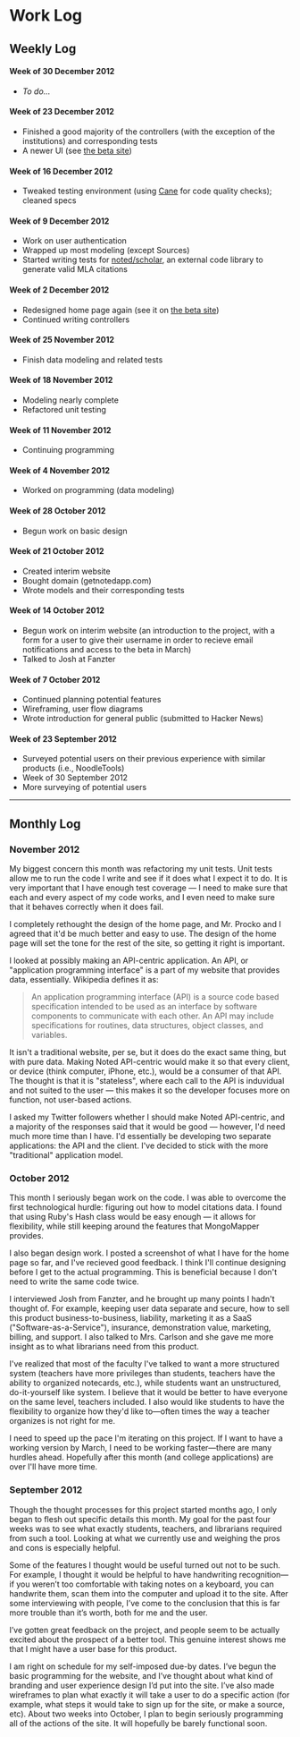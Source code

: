 # Work Log

## Weekly Log

#### Week of 30 December 2012
* _To do..._
 
#### Week of 23 December 2012
* Finished a good majority of the controllers (with the exception of the institutions) and corresponding tests
* A newer UI (see [the beta site](http://beta.getnotedapp.com))

#### Week of 16 December 2012
* Tweaked testing environment (using [Cane](https://github.com/square/cane) for code quality checks); cleaned specs

#### Week of 9 December 2012
* Work on user authentication
* Wrapped up most modeling (except Sources)
* Started writing tests for [noted/scholar](https://github.com/noted/scholar), an external code library to generate valid MLA citations

#### Week of 2 December 2012
* Redesigned home page again (see it on [the beta site](http://beta.getnotedapp.com))
* Continued writing controllers

#### Week of 25 November 2012
* Finish data modeling and related tests

#### Week of 18 November 2012
* Modeling nearly complete
* Refactored unit testing

#### Week of 11 November 2012
* Continuing programming

#### Week of 4 November 2012
* Worked on programming (data modeling)

#### Week of 28 October 2012
* Begun work on basic design

#### Week of 21 October 2012
* Created interim website
* Bought domain (getnotedapp.com)
* Wrote models and their corresponding tests

#### Week of 14 October 2012
* Begun work on interim website (an introduction to the project, with a form for a user to give their username in order to recieve email notifications and access to the beta in March)
* Talked to Josh at Fanzter

#### Week of 7 October 2012
* Continued planning potential features
* Wireframing, user flow diagrams
* Wrote introduction for general public (submitted to Hacker News) 

#### Week of 23 September 2012
* Surveyed potential users on their previous experience with similar products (i.e., NoodleTools)
* Week of 30 September 2012
* More surveying of potential users

<hr />


## Monthly Log

### November 2012

My biggest concern this month was refactoring my unit tests. Unit tests allow me to run the code I write and see if it does what I expect it to do. It is very important that I have enough test coverage — I need to make sure that each and every aspect of my code works, and I even need to make sure that it behaves correctly when it does fail.

I completely rethought the design of the home page, and Mr. Procko and I agreed that it'd be much better and easy to use. The design of the home page will set the tone for the rest of the site, so getting it right is important.

I looked at possibly making an API-centric application. An API, or "application programming interface" is a part of my website that provides data, essentially. Wikipedia defines it as:

> An application programming interface (API) is a source code based specification intended to be used as an interface by software components to communicate with each other. An API may include specifications for routines, data structures, object classes, and variables.

It isn't a traditional website, per se, but it does do the exact same thing, but with pure data. Making Noted API-centric would make it so that every client, or device (think computer, iPhone, etc.), would be a consumer of that API. The thought is that it is "stateless", where each call to the API is induvidual and not suited to the user — this makes it so the developer focuses more on function, not user-based actions.

I asked my Twitter followers whether I should make Noted API-centric, and a majority of the responses said that it would be good — however, I'd need much more time than I have. I'd essentially be developing two separate applications: the API and the client. I've decided to stick with the more "traditional" application model.

### October 2012

This month I seriously began work on the code. I was able to overcome the first technological hurdle: figuring out how to model citations data. I found that using Ruby's Hash class would be easy enough — it allows for flexibility, while still keeping around the features that MongoMapper provides.
 
I also began design work. I posted a screenshot of what I have for the home page so far, and I've recieved good feedback. I think I'll continue designing before I get to the actual programming. This is beneficial because I don't need to write the same code twice.
 
I interviewed Josh from Fanzter, and he brought up many points I hadn't thought of. For example, keeping user data separate and secure, how to sell this product business-to-business, liability, marketing it as a SaaS ("Software-as-a-Service"), insurance, demonstration value, marketing, billing, and support. I also talked to Mrs. Carlson and she gave me more insight as to what librarians need from this product.
 
I've realized that most of the faculty I've talked to want a more structured system (teachers have more privileges than students, teachers have the ability to organized notecards, etc.), while students want an unstructured, do-it-yourself like system. I believe that it would be better to have everyone on the same level, teachers included. I also would like students to have the flexibility to organize how they'd like to&mdash;often times the way a teacher organizes is not right for me.
 
I need to speed up the pace I'm iterating on this project. If I want to have a working version by March, I need to be working faster&mdash;there are many hurdles ahead. Hopefully after this month (and college applications) are over I'll have more time.

### September 2012

Though the thought processes for this project started months ago, I only began to flesh out specific details this month. My goal for the past four weeks was to see what exactly students, teachers, and librarians required from such a tool. Looking at what we currently use and weighing the pros and cons is especially helpful.

Some of the features I thought would be useful turned out not to be such. For example, I thought it would be helpful to have handwriting recognition&mdash;if you weren’t too comfortable with taking notes on a keyboard, you can handwrite them, scan them into the computer and upload it to the site. After some interviewing with people, I’ve come to the conclusion that this is far more trouble than it’s worth, both for me and the user.

I’ve gotten great feedback on the project, and people seem to be actually excited about the prospect of a better tool. This genuine interest shows me that I might have a user base for this product.

I am right on schedule for my self-imposed due-by dates. I’ve begun the basic programming for the website, and I’ve thought about what kind of branding and user experience design I’d put into the site. I’ve also made wireframes to plan what exactly it will take a user to do a specific action (for example, what steps it would take to sign up for the site, or make a source, etc). About two weeks into October, I plan to begin seriously programming all of the actions of the site. It will hopefully be barely functional soon.
